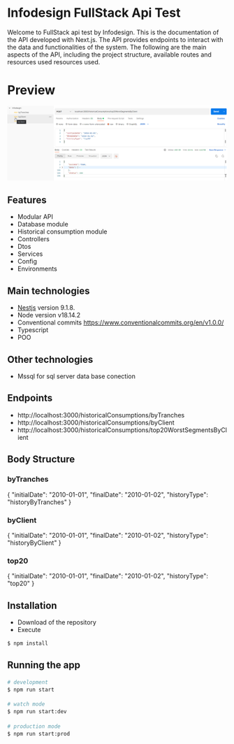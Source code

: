# Infodesign FullStack Api Test

Welcome to FullStack api test by Infodesign. This is the documentation of the API developed with Next.js. The API 
provides endpoints to interact with the data and functionalities of the system. The following are the main aspects of the 
API, including the project structure, available routes and resources used resources used.

# Preview

![preview of application](https://raw.githubusercontent.com/silvermachine777/infodesign-full-stack-test/main/src/assets/img/api.png)

## Features

- Modular API
- Database module
- Historical consumption module
- Controllers
- Dtos
- Services
- Config
- Environments

## Main technologies

- [Nestjs](https://nestjs.com/) version 9.1.8.
- Node version v18.14.2
- Conventional commits https://www.conventionalcommits.org/en/v1.0.0/
- Typescript
- POO

## Other technologies

- Mssql for sql server data base conection

## Endpoints

- http://localhost:3000/historicalConsumptions/byTranches
- http://localhost:3000/historicalConsumptions/byClient
- http://localhost:3000/historicalConsumptions/top20WorstSegmentsByClient

## Body Structure 

### byTranches
{
  "initialDate": "2010-01-01",
  "finalDate": "2010-01-02",
  "historyType": "historyByTranches"
}
### byClient
{
  "initialDate": "2010-01-01",
  "finalDate": "2010-01-02",
  "historyType": "historyByClient"
}
### top20
{
  "initialDate": "2010-01-01",
  "finalDate": "2010-01-02",
  "historyType": "top20"
}

## Installation
- Download of the repository
- Execute
```bash
$ npm install
```

## Running the app

```bash
# development
$ npm run start

# watch mode
$ npm run start:dev

# production mode
$ npm run start:prod
```


